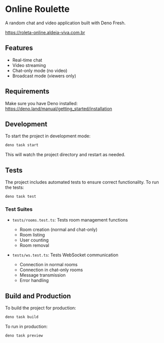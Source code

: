 # Online Roulette

A random chat and video application built with Deno Fresh.

https://roleta-online.aldeia-viva.com.br

## Features

- Real-time chat
- Video streaming
- Chat-only mode (no video)
- Broadcast mode (viewers only)

## Requirements

Make sure you have Deno installed: https://deno.land/manual/getting_started/installation

## Development

To start the project in development mode:

```bash
deno task start
```

This will watch the project directory and restart as needed.

## Tests

The project includes automated tests to ensure correct functionality. To run the tests:

```bash
deno task test
```

### Test Suites

- `tests/rooms.test.ts`: Tests room management functions
  - Room creation (normal and chat-only)
  - Room listing
  - User counting
  - Room removal

- `tests/ws.test.ts`: Tests WebSocket communication
  - Connection in normal rooms
  - Connection in chat-only rooms
  - Message transmission
  - Error handling

## Build and Production

To build the project for production:

```bash
deno task build
```

To run in production:

```bash
deno task preview
```
